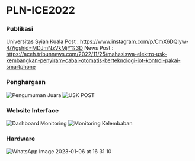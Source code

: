 # PLN-ICE2022

### Publikasi
Universitas Syiah Kuala Post : https://www.instagram.com/p/CmX6DQIyw-4/?igshid=MDJmNzVkMjY%3D
News Post : https://aceh.tribunnews.com/2022/11/25/mahasiswa-elektro-usk-kembangkan-penyiram-cabai-otomatis-berteknologi-iot-kontrol-pakai-smartphone

### Penghargaan
![Pengumuman Juara](https://user-images.githubusercontent.com/89723505/210974280-e4093f2a-2a2b-4fae-9ab2-22ebd0512834.jpg)
![USK POST](https://user-images.githubusercontent.com/89723505/210974559-7fbb6c38-a84f-48eb-b6ff-01ffc8613855.png)

### Website Interface 
![Dashboard Monitoring](https://user-images.githubusercontent.com/89723505/210974119-0f1d1371-f284-4315-851f-e54ea42b3e97.jpg)
![Monitoring Kelembaban](https://user-images.githubusercontent.com/89723505/210974139-eb51c149-6d57-4002-9d49-3655495e0837.jpg)

### Hardware
![WhatsApp Image 2023-01-06 at 16 31 10](https://user-images.githubusercontent.com/89723505/210974212-30ed650e-6bdf-4604-98a4-3bb2ceb3dee9.jpg)

